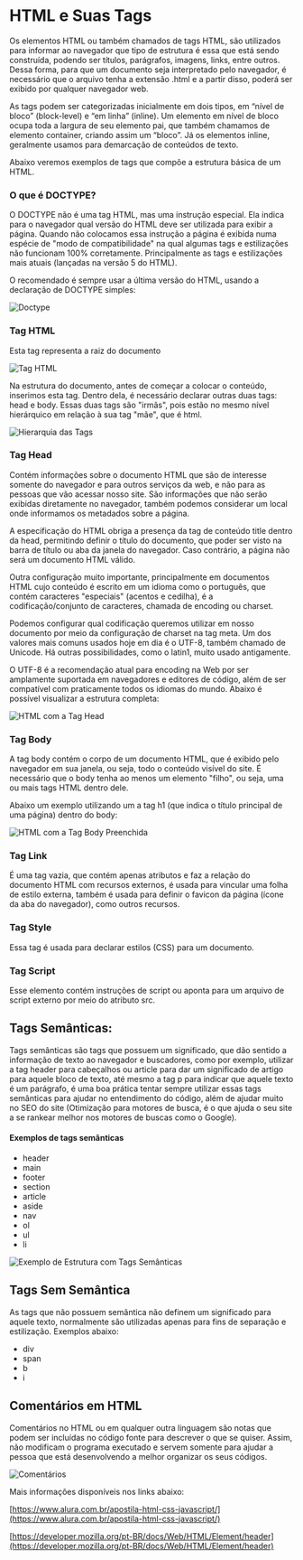 # HTML e Suas Tags
<p>Os elementos HTML ou também chamados de tags HTML, são utilizados para informar ao navegador que tipo de estrutura é essa que está sendo construída, podendo ser títulos, parágrafos, imagens, links, entre outros. Dessa forma, para que um documento seja interpretado pelo navegador, é necessário que o arquivo tenha a extensão .html e a partir disso, poderá ser exibido por qualquer navegador web.</p>

<p>As tags podem ser categorizadas inicialmente em dois tipos, em “nível de bloco” (block-level) e “em linha” (inline). Um elemento em nível de bloco ocupa toda a largura de seu elemento pai, que também chamamos de elemento container, criando assim um “bloco”. Já os elementos inline, geralmente usamos para demarcação de conteúdos de texto.</p>

<p>Abaixo veremos exemplos de tags que compõe a estrutura básica de um HTML.</p>

### O que é DOCTYPE?
<p>O DOCTYPE não é uma tag HTML, mas uma instrução especial. Ela indica para o navegador qual versão do HTML deve ser utilizada para exibir a página. Quando não colocamos essa instrução a página é exibida numa espécie de "modo de compatibilidade" na qual algumas tags e estilizações não funcionam 100% corretamente. Principalmente as tags e estilizações mais atuais (lançadas na versão 5 do HTML).</p>
<p>O recomendado é sempre usar a última versão do HTML, usando a declaração de DOCTYPE simples:</p>

![Doctype](/HTML/assets/doctype.png)

### Tag HTML
<p>Esta tag representa a raiz do documento</p>

![Tag HTML](/HTML/assets/tag-html.png)

<p>Na estrutura do documento, antes de começar a colocar o conteúdo, inserimos esta tag. Dentro dela, é necessário declarar outras duas tags: head e body. Essas duas tags são "irmãs", pois estão no mesmo nível hierárquico em relação à sua tag "mãe", que é html.</p>

![Hierarquia das Tags](/HTML/assets/hierarquia-tags.png)


### Tag Head
<p>Contém informações sobre o documento HTML que são de interesse somente do navegador e para outros serviços da web, e não para as pessoas que vão acessar nosso site. São informações que não serão exibidas diretamente no navegador, também podemos considerar um local onde informamos os metadados sobre a página.</p>

<p>A especificação do HTML obriga a presença da tag de conteúdo title dentro da head, permitindo definir o título do documento, que poder ser visto na barra de título ou aba da janela do navegador. Caso contrário, a página não será um documento HTML válido.</p>

<p>Outra configuração muito importante, principalmente em documentos HTML cujo conteúdo é escrito em um idioma como o português, que contém caracteres "especiais" (acentos e cedilha), é a codificação/conjunto de caracteres, chamada de encoding ou charset.</p>

<p>Podemos configurar qual codificação queremos utilizar em nosso documento por meio da configuração de charset na tag meta. Um dos valores mais comuns usados hoje em dia é o UTF-8, também chamado de Unicode. Há outras possibilidades, como o latin1, muito usado antigamente.</p>

<p>O UTF-8 é a recomendação atual para encoding na Web por ser amplamente suportada em navegadores e editores de código, além de ser compatível com praticamente todos os idiomas do mundo. Abaixo é possível visualizar a estrutura completa:</p>

![HTML com a Tag Head](/HTML/assets/tag-head.png)

### Tag Body
<p>A tag body contém o corpo de um documento HTML, que é exibido pelo navegador em sua janela, ou seja, todo o conteúdo visível do site. É necessário que o body tenha ao menos um elemento "filho", ou seja, uma ou mais tags HTML dentro dele.</p>
<p>Abaixo um exemplo utilizando um a tag h1 (que indica o título principal de uma página) dentro do body:</p>

![HTML com a Tag Body Preenchida](/HTML/assets/tag-body.png)

### Tag Link
<p>É uma tag vazia, que contém apenas atributos e faz a relação do documento HTML com recursos externos, é usada para vincular uma folha de estilo externa, também é usada para definir o favicon da página (ícone da aba do navegador), como outros recursos.</p>

### Tag Style
<p>Essa tag é usada para declarar estilos (CSS) para um documento.</p>

### Tag Script
<p>Esse elemento contém instruções de script ou aponta para um arquivo de script externo por meio do atributo src.</p>

## Tags Semânticas:
<p>Tags semânticas são tags que possuem um significado, que dão sentido a informação de texto ao navegador e buscadores, como por exemplo, utilizar a tag header para cabeçalhos ou article para dar um significado de artigo para aquele bloco de texto, até mesmo a tag p para indicar que aquele texto é um parágrafo, é uma boa prática tentar sempre utilizar essas tags semânticas para ajudar no entendimento do código, além de ajudar muito no SEO do site (Otimização para motores de busca, é o que ajuda o seu site a se rankear melhor nos motores de buscas como o Google).</p>

#### Exemplos de tags semânticas

<ul>
<li>header</li>
<li>main</li>
<li>footer</li>
<li>section</li>
<li>article</li>
<li>aside</li>
<li>nav</li>
<li>ol</li>
<li>ul</li>
<li>li</li>
</ul>

![Exemplo de Estrutura com Tags Semânticas](/HTML/assets/estrutura-tags-sematicas.webp)

## Tags Sem Semântica
<p>As tags que não possuem semântica não definem um significado para aquele texto, normalmente são utilizadas apenas para fins de separação e estilização. Exemplos abaixo:</p>

<ul>
<li>div</li>
<li>span</li>
<li>b</li>
<li>i</li>
</ul>

## Comentários em HTML
<p>Comentários no HTML ou em qualquer outra linguagem são notas que podem ser incluídas no código fonte para descrever o que se quiser. Assim, não modificam o programa executado e servem somente para ajudar a pessoa que está desenvolvendo a melhor organizar os seus códigos.</p>

![Comentários](/HTML/assets/comentario-html.png)



<p>Mais informações disponíveis nos links abaixo:</p>

[https://www.alura.com.br/apostila-html-css-javascript/](https://www.alura.com.br/apostila-html-css-javascript/)

[https://developer.mozilla.org/pt-BR/docs/Web/HTML/Element/header](https://developer.mozilla.org/pt-BR/docs/Web/HTML/Element/header)